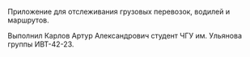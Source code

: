 Приложение для отслеживания грузовых перевозок, водилей и маршрутов.

Выполнил Карлов Артур Александрович студент ЧГУ им. Ульянова группы ИВТ-42-23.
